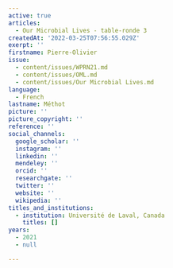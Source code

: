 ```yaml
---
active: true
articles:
  - Our Microbial Lives - table-ronde 3
createdAt: '2022-03-25T07:56:55.029Z'
exerpt: ''
firstname: Pierre-Olivier
issue:
  - content/issues/WPRN21.md
  - content/issues/OML.md
  - content/issues/Our Microbial Lives.md
language:
  - French
lastname: Méthot
picture: ''
picture_copyright: ''
reference: ''
social_channels:
  google_scholar: ''
  instagram: ''
  linkedin: ''
  mendeley: ''
  orcid: ''
  researchgate: ''
  twitter: ''
  website: ''
  wikipedia: ''
titles_and_institutions:
  - institution: Université de Laval, Canada
    titles: []
years:
  - 2021
  - null

---
```

